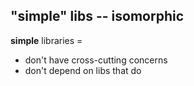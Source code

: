 ## "simple" libs -- isomorphic

**simple** libraries =
- don't have cross-cutting concerns
- don't depend on libs that do
